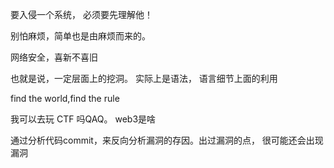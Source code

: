 要入侵一个系统， 必须要先理解他！

别怕麻烦，简单也是由麻烦而来的。

网络安全，喜新不喜旧





也就是说，一定层面上的挖洞。 实际上是语法， 语言细节上面的利用



find the world,find the rule







我可以去玩 CTF 吗QAQ。 web3是啥



通过分析代码commit，来反向分析漏洞的存因。出过漏洞的点， 很可能还会出现漏洞